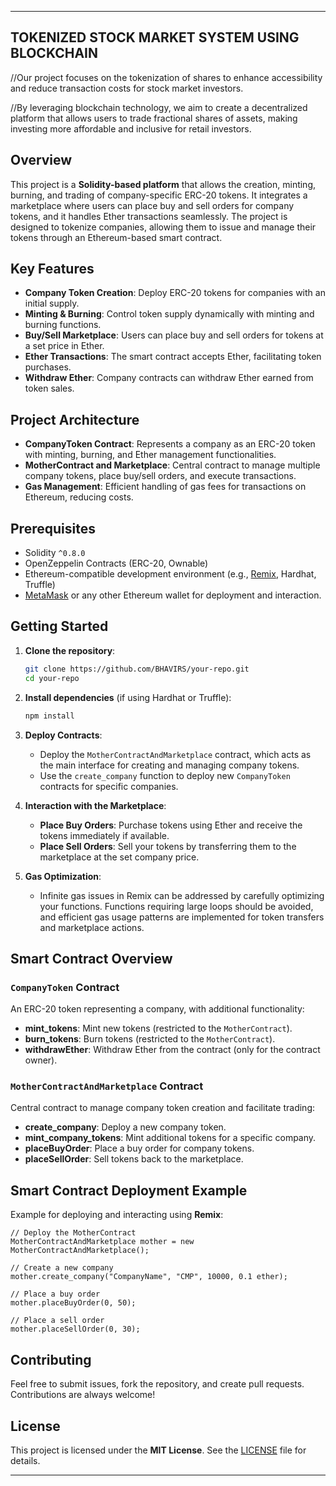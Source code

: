 ----------------------------------------------------
**TOKENIZED STOCK MARKET SYSTEM USING BLOCKCHAIN**
----------------------------------------------------

//Our project focuses on the tokenization of shares to enhance accessibility and reduce transaction costs for stock market investors. 

//By leveraging blockchain technology, we aim to create a decentralized platform that allows users to trade fractional shares of assets, making investing more affordable and inclusive for retail investors.

## Overview
This project is a **Solidity-based platform** that allows the creation, minting, burning, and trading of company-specific ERC-20 tokens. It integrates a marketplace where users can place buy and sell orders for company tokens, and it handles Ether transactions seamlessly. The project is designed to tokenize companies, allowing them to issue and manage their tokens through an Ethereum-based smart contract.

## Key Features
- **Company Token Creation**: Deploy ERC-20 tokens for companies with an initial supply.
- **Minting & Burning**: Control token supply dynamically with minting and burning functions.
- **Buy/Sell Marketplace**: Users can place buy and sell orders for tokens at a set price in Ether.
- **Ether Transactions**: The smart contract accepts Ether, facilitating token purchases.
- **Withdraw Ether**: Company contracts can withdraw Ether earned from token sales.

## Project Architecture
- **CompanyToken Contract**: Represents a company as an ERC-20 token with minting, burning, and Ether management functionalities.
- **MotherContract and Marketplace**: Central contract to manage multiple company tokens, place buy/sell orders, and execute transactions.
- **Gas Management**: Efficient handling of gas fees for transactions on Ethereum, reducing costs.

## Prerequisites
- Solidity `^0.8.0`
- OpenZeppelin Contracts (ERC-20, Ownable)
- Ethereum-compatible development environment (e.g., [Remix](https://remix.ethereum.org), Hardhat, Truffle)
- [MetaMask](https://metamask.io) or any other Ethereum wallet for deployment and interaction.

## Getting Started

1. **Clone the repository**:
    ```bash
    git clone https://github.com/BHAVIRS/your-repo.git
    cd your-repo
    ```

2. **Install dependencies** (if using Hardhat or Truffle):
    ```bash
    npm install
    ```

3. **Deploy Contracts**:
   - Deploy the `MotherContractAndMarketplace` contract, which acts as the main interface for creating and managing company tokens.
   - Use the `create_company` function to deploy new `CompanyToken` contracts for specific companies.

4. **Interaction with the Marketplace**:
   - **Place Buy Orders**: Purchase tokens using Ether and receive the tokens immediately if available.
   - **Place Sell Orders**: Sell your tokens by transferring them to the marketplace at the set company price.

5. **Gas Optimization**:
   - Infinite gas issues in Remix can be addressed by carefully optimizing your functions. Functions requiring large loops should be avoided, and efficient gas usage patterns are implemented for token transfers and marketplace actions.

## Smart Contract Overview

### `CompanyToken` Contract
An ERC-20 token representing a company, with additional functionality:
- **mint_tokens**: Mint new tokens (restricted to the `MotherContract`).
- **burn_tokens**: Burn tokens (restricted to the `MotherContract`).
- **withdrawEther**: Withdraw Ether from the contract (only for the contract owner).

### `MotherContractAndMarketplace` Contract
Central contract to manage company token creation and facilitate trading:
- **create_company**: Deploy a new company token.
- **mint_company_tokens**: Mint additional tokens for a specific company.
- **placeBuyOrder**: Place a buy order for company tokens.
- **placeSellOrder**: Sell tokens back to the marketplace.


## Smart Contract Deployment Example

Example for deploying and interacting using **Remix**:
```solidity
// Deploy the MotherContract
MotherContractAndMarketplace mother = new MotherContractAndMarketplace();

// Create a new company
mother.create_company("CompanyName", "CMP", 10000, 0.1 ether);

// Place a buy order
mother.placeBuyOrder(0, 50);

// Place a sell order
mother.placeSellOrder(0, 30);
```

## Contributing
Feel free to submit issues, fork the repository, and create pull requests. Contributions are always welcome!

## License
This project is licensed under the **MIT License**. See the [LICENSE](./LICENSE) file for details.

---
